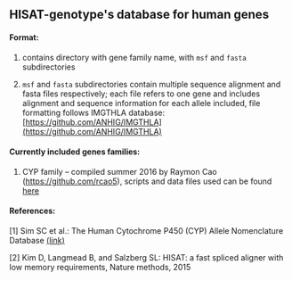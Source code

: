 ## HISAT-genotype's database for human genes

#### Format:
1) contains directory with gene family name, with `msf` and `fasta` subdirectories

2) `msf` and `fasta` subdirectories contain multiple sequence alignment and fasta files respectively; each file refers to one gene and includes alignment and sequence information for each allele included, file formatting follows IMGTHLA database: [https://github.com/ANHIG/IMGTHLA](https://github.com/ANHIG/IMGTHLA)


#### Currently included genes families:
1) CYP family – compiled summer 2016 by Raymon Cao (https://github.com/rcao5), scripts and data files used can be found [here](https://github.com/infphilo/hisat2/tree/cyp_test_raymon/genotype_scripts)



#### References:

[1] Sim SC et al.: The Human Cytochrome P450 (CYP) Allele Nomenclature Database [(link)](http://www.cypalleles.ki.se/)

[2] Kim D, Langmead B, and Salzberg SL: HISAT: a fast spliced aligner with low memory requirements, Nature methods, 2015
